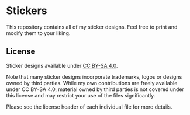 # Stickers

This repository contains all of my sticker designs.
Feel free to print and modify them to your liking.

## License

Sticker designs available under [CC BY-SA 4.0].

Note that many sticker designs incorporate trademarks, logos or designs 
owned by third parties. While my own contributions are freely available
under CC BY-SA 4.0, material owned by third parties is not covered under
this license and may restrict your use of the files significantly.

Please see the license header of each individual file for more details.

[CC BY-SA 4.0]: LICENSE.md
